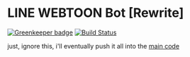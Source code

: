 # LINE WEBTOON Bot [Rewrite]

[![Greenkeeper badge](https://badges.greenkeeper.io/jennasisis/lwbot-rewrite.svg)](https://greenkeeper.io/)
[![Build Status](https://travis-ci.org/jennasisis/lwbot-rewrite.svg?branch=master)](https://travis-ci.org/jennasisis/lwbot-rewrite)

just, ignore this, i'll eventually push it all into the [main code](http://github.com/jennasisis/lwbot)

